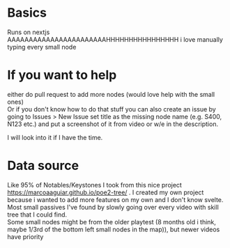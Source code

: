 # Basics
Runs on nextjs  
AAAAAAAAAAAAAAAAAAAAAAAHHHHHHHHHHHHHHHH i love manually typing every small node

# If you want to help
either do pull request to add more nodes (would love help with the small ones)  
Or if you don't know how to do that stuff you can also create an issue by going to Issues > New Issue set title as the missing node name (e.g. S400, N123 etc.) and put a screenshot of it from video or w/e in the description.

I will look into it if I have the time.

# Data source
Like 95% of Notables/Keystones I took from this nice project https://marcoaaguiar.github.io/poe2-tree/ .
I created my own project because i wanted to add more features on my own and I don't know svelte.  
Most small passives I've found by slowly going over every video with skill tree that I could find.  
Some small nodes might be from the older playtest (8 months old i think, maybe 1/3rd of the bottom left small nodes in the map)), but newer videos have priority

